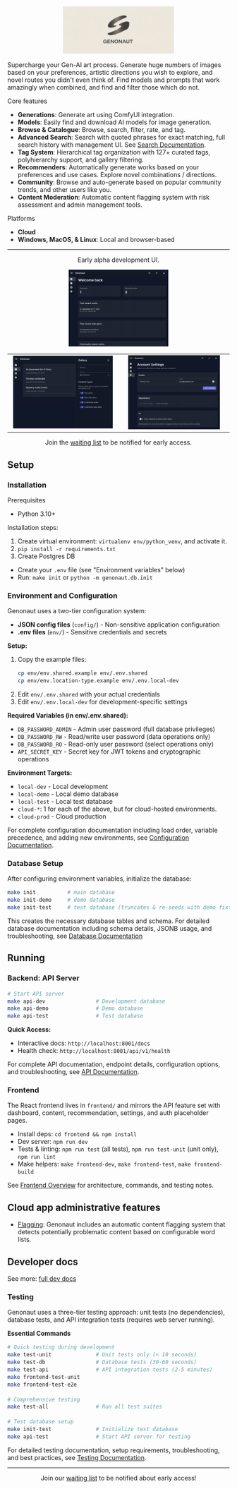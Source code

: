 <p align="center">
  <img src="docs/assets/logo.jpeg" alt="Genonaut" width="50%" />
</p>

Supercharge your Gen-AI art process. Generate huge numbers of images based on your preferences, artistic 
directions you wish to explore, and novel routes you didn't even think of. Find models and prompts that work amazingly 
when combined, and find and filter those which do not.

Core features
- **Generations**: Generate art using ComfyUI integration.
- **Models**: Easily find and download AI models for image generation.
- **Browse & Catalogue**: Browse, search, filter, rate, and tag.
- **Advanced Search**: Search with quoted phrases for exact matching, full search history with management UI. See [Search Documentation](docs/search.md).
- **Tag System**: Hierarchical tag organization with 127+ curated tags, polyhierarchy support, and gallery filtering.
- **Recommenders**: Automatically generate works based on your preferences and use cases. Explore novel combinations /
directions.
- **Community**: Browse and auto-generate based on popular community trends, and other users like you.
- **Content Moderation**: Automatic content flagging system with risk assessment and admin management tools.

Platforms
- **Cloud**
- **Windows, MacOS, & Linux**: Local and browser-based

---

<p align="center">
  Early alpha development UI.
</p>

<!-- Row 1: one image centered -->
<p align="center">
  <a href="docs/screenshots/dash.png">
    <img src="docs/screenshots/dash.png" alt="Dashboard" width="45%">
  </a>
</p>

<!-- Row 2: two images side by side -->
<table>
  <tr>
    <td align="center" width="50%">
      <a href="docs/screenshots/gens.png">
        <img src="docs/screenshots/gens.png" alt="Gens" width="95%">
      </a>
    </td>
    <td align="center" width="50%">
      <a href="docs/screenshots/settings.png">
        <img src="docs/screenshots/settings.png" alt="Settings" width="87%">
      </a>
    </td>
  </tr>
</table>

<p align="center">
  Join the <a href="https://forms.gle/2e2uC3owXLNNS4tTA">waiting list</a> to be notified for early access.
</p>

## Setup
### Installation
Prerequisites
  - Python 3.10+

Installation steps:
1. Create virtual environment: `virtualenv env/python_venv`, and activate it.
2. `pip install -r requirements.txt`
3. Create Postgres DB
  - Create your `.env` file (see "Environment variables" below)
  - Run: `make init` or `python -m genonaut.db.init`

### Environment and Configuration

Genonaut uses a two-tier configuration system:
- **JSON config files** (`config/`) - Non-sensitive application configuration
- **.env files** (`env/`) - Sensitive credentials and secrets

**Setup:**
1. Copy the example files:
   ```bash
   cp env/env.shared.example env/.env.shared
   cp env/env.location-type.example env/.env.local-dev
   ```
2. Edit `env/.env.shared` with your actual credentials
3. Edit `env/.env.local-dev` for development-specific settings

**Required Variables (in env/.env.shared):**
- `DB_PASSWORD_ADMIN` - Admin user password (full database privileges)
- `DB_PASSWORD_RW` - Read/write user password (data operations only)
- `DB_PASSWORD_RO` - Read-only user password (select operations only)
- `API_SECRET_KEY` - Secret key for JWT tokens and cryptographic operations

**Environment Targets:**
- `local-dev` - Local development
- `local-demo` - Local demo database
- `local-test` - Local test database
- `cloud-*`: 1 for each of the above, but for cloud-hosted environments.
- `cloud-prod` - Cloud production

For complete configuration documentation including load order, variable precedence, and adding new environments, see 
[Configuration Documentation](docs/configuration.md).

### Database Setup

After configuring environment variables, initialize the database:

```bash
make init          # main database
make init-demo     # demo database
make init-test     # test database (truncates & re-seeds with demo fixtures)
```

This creates the necessary database tables and schema. For detailed database documentation including schema details, 
JSONB usage, and troubleshooting, see [Database Documentation](docs/db.md)


## Running

### Backend: API Server

```bash
# Start API server
make api-dev                # Development database
make api-demo               # Demo database  
make api-test               # Test database
```

**Quick Access:**
- Interactive docs: `http://localhost:8001/docs`
- Health check: `http://localhost:8001/api/v1/health`

For complete API documentation, endpoint details, configuration options, and troubleshooting, see 
[API Documentation](docs/api.md).

### Frontend

The React frontend lives in `frontend/` and mirrors the API feature set with dashboard, content, recommendation, 
settings, and auth placeholder pages.

- Install deps: `cd frontend && npm install`
- Dev server: `npm run dev`
- Tests & linting: `npm run test` (all tests), `npm run test-unit` (unit only), `npm run lint`
- Make helpers: `make frontend-dev`, `make frontend-test`, `make frontend-build`

See [Frontend Overview](docs/frontend/overview.md) for architecture, commands, and testing notes.

## Cloud app administrative features
- [Flagging](docs/flagging.md): Genonaut includes an automatic content flagging system that detects potentially 
problematic content based on configurable word lists.

## Developer docs
See more: [full dev docs](docs/developer.md)

### Testing
Genonaut uses a three-tier testing approach: unit tests (no dependencies), database tests, and API integration tests 
(requires web server running).

**Essential Commands**
```bash
# Quick testing during development
make test-unit              # Unit tests only (< 10 seconds)
make test-db                # Database tests (30-60 seconds)
make test-api               # API integration tests (2-5 minutes)
make frontend-test-unit
make frontend-test-e2e

# Comprehensive testing
make test-all               # Run all test suites

# Test database setup
make init-test              # Initialize test database
make api-test               # Start API server for testing
```

For detailed testing documentation, setup requirements, troubleshooting, and best practices, see 
[Testing Documentation](docs/testing.md).

---

<p align="center">
  Join our <a href="https://forms.gle/2e2uC3owXLNNS4tTA">waiting list</a> to be notified about early access!
</p>
